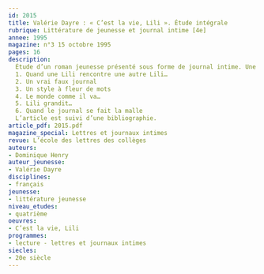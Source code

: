 ```yaml
---
id: 2015
title: Valérie Dayre : « C’est la vie, Lili ». Étude intégrale 
rubrique: Littérature de jeunesse et journal intime [4e]
annee: 1995
magazine: n°3 15 octobre 1995
pages: 16
description: 
  Étude d’un roman jeunesse présenté sous forme de journal intime. Une jeune fille, abandonnée par ses parents sur une aire d’autoroute, doit apprendre à organiser sa vie…
  1. Quand une Lili rencontre une autre Lili…
  2. Un vrai faux journal
  3. Un style à fleur de mots
  4. Le monde comme il va…
  5. Lili grandit…
  6. Quand le journal se fait la malle
  L’article est suivi d’une bibliographie.
article_pdf: 2015.pdf
magazine_special: Lettres et journaux intimes
revue: L’école des lettres des collèges
auteurs:
- Dominique Henry
auteur_jeunesse:
- Valérie Dayre
disciplines:
- français
jeunesse:
- littérature jeunesse
niveau_etudes:
- quatrième
oeuvres:
- C’est la vie, Lili
programmes:
- lecture - lettres et journaux intimes
siecles:
- 20e siècle
---
```


